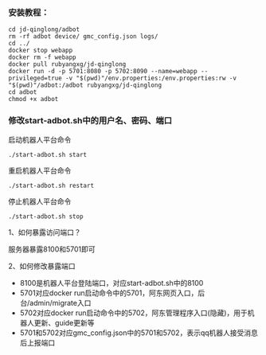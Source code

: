 ### 安装教程：
```
cd jd-qinglong/adbot
rm -rf adbot device/ gmc_config.json logs/
cd ../
docker stop webapp
docker rm -f webapp
docker pull rubyangxg/jd-qinglong
docker run -d -p 5701:8080 -p 5702:8090 --name=webapp --privileged=true -v "$(pwd)"/env.properties:/env.properties:rw -v "$(pwd)"/adbot:/adbot rubyangxg/jd-qinglong
cd adbot
chmod +x adbot
```

### 修改start-adbot.sh中的用户名、密码、端口

启动机器人平台命令
```
./start-adbot.sh start
```
重启机器人平台命令
```
./start-adbot.sh restart
```
停止机器人平台命令
```
./start-adbot.sh stop
```

1、如何暴露访问端口？

服务器暴露8100和5701即可

2、如何修改暴露端口
* 8100是机器人平台登陆端口，对应start-adbot.sh中的8100
* 5701对应docker run启动命令中的5701，阿东网页入口，后台/admin/migrate入口
* 5702对应docker run启动命令中的5702，阿东管理程序入口(隐藏)，用于机器人更新、guide更新等
* 5701和5702对应gmc_config.json中的5701和5702，表示qq机器人接受消息后上报端口

